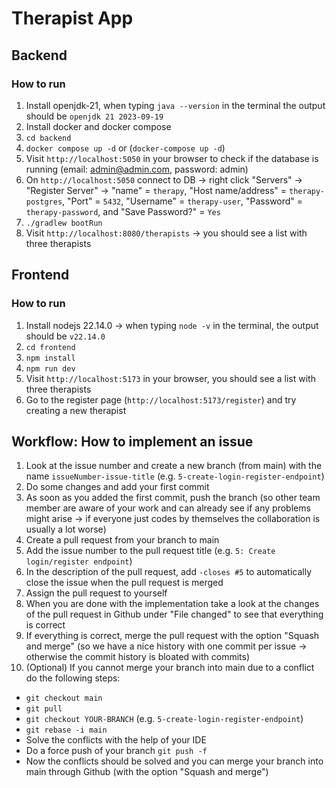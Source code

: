 # Therapist App

## Backend

### How to run

1. Install openjdk-21, when typing `java --version` in the terminal the output should be `openjdk 21 2023-09-19`
2. Install docker and docker compose
3. `cd backend`
4. `docker compose up -d` or (`docker-compose up -d`)
5. Visit `http://localhost:5050` in your browser to check if the database is running (email: admin@admin.com, password: admin)
6. On `http://localhost:5050` connect to DB -> right click "Servers" -> "Register Server" -> "name" = `therapy`, "Host name/address" = `therapy-postgres`, "Port" = `5432`, "Username" = `therapy-user`, "Password" = `therapy-password`, and "Save Password?" = `Yes`
7. `./gradlew bootRun`
8. Visit `http://localhost:8080/therapists` -> you should see a list with three therapists

## Frontend

### How to run

1. Install nodejs 22.14.0 -> when typing `node -v` in the terminal, the output should be `v22.14.0`
2. `cd frontend`
3. `npm install`
4. `npm run dev`
5. Visit `http://localhost:5173` in your browser, you should see a list with three therapists
6. Go to the register page (`http://localhost:5173/register`) and try creating a new therapist

## Workflow: How to implement an issue

1. Look at the issue number and create a new branch (from main) with the name `issueNumber-issue-title` (e.g. `5-create-login-register-endpoint`)
2. Do some changes and add your first commit
3. As soon as you added the first commit, push the branch (so other team member are aware of your work and can already see if any problems might arise -> if everyone just codes by themselves the collaboration is usually a lot worse)
4. Create a pull request from your branch to main
5. Add the issue number to the pull request title (e.g. `5: Create login/register endpoint`)
6. In the description of the pull request, add `-closes #5` to automatically close the issue when the pull request is merged
7. Assign the pull request to yourself
8. When you are done with the implementation take a look at the changes of the pull request in Github under "File changed" to see that everything is correct
9. If everything is correct, merge the pull request with the option "Squash and merge" (so we have a nice history with one commit per issue -> otherwise the commit history is bloated with commits)
10. (Optional) If you cannot merge your branch into main due to a conflict do the following steps:

- `git checkout main`
- `git pull`
- `git checkout YOUR-BRANCH` (e.g. `5-create-login-register-endpoint`)
- `git rebase -i main`
- Solve the conflicts with the help of your IDE
- Do a force push of your branch `git push -f`
- Now the conflicts should be solved and you can merge your branch into main through Github (with the option "Squash and merge")
